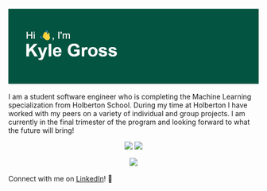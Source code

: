 [![MasterHead](./header.png)](https://github.com/kyle-gross)

I am a student software engineer who is completing the Machine Learning specialization from Holberton School. During my time at Holberton I have worked with my peers on a variety of individual and group projects. I am currently in the final trimester of the program and looking forward to what the future will bring!

<p align="center">
    <img src="https://github-readme-stats.vercel.app/api?username=kyle-gross&theme=dark" width="400">
    <img src="https://github-readme-stats.vercel.app/api/top-langs/?username=kyle-gross&layout=compact&theme=dark">
</p>

<p align="center">
    <img src = "https://github-readme-streak-stats.herokuapp.com/?user=kyle-gross&theme=dark">
</p>

Connect with me on [LinkedIn](https://www.linkedin.com/in/kyle-gross-swe/ "LinkedIn")! 🔗
<!--
**kyle-gross/kyle-gross** is a ✨ _special_ ✨ repository because its `README.md` (this file) appears on your GitHub profile.

Here are some ideas to get you started:

- 🔭 I’m currently working on ...
- 🌱 I’m currently learning ...
- 👯 I’m looking to collaborate on ...
- 🤔 I’m looking for help with ...
- 💬 Ask me about ...
- 📫 How to reach me: ...
- 😄 Pronouns: ...
- ⚡ Fun fact: ...
-->
